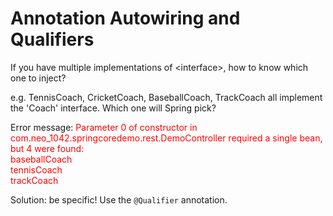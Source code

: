 # Annotation Autowiring and Qualifiers

If you have multiple implementations of \<interface\>, how to
know which one to inject?

e.g. TennisCoach, CricketCoach, BaseballCoach, TrackCoach all
implement the 'Coach' interface. Which one will Spring pick?

Error message:
<span style="color:red">
Parameter 0 of constructor in com.neo_1042.springcoredemo.rest.DemoController
required a single bean, but 4 were found:</br>
baseballCoach</br>
tennisCoach</br>
trackCoach
</span>

Solution: be specific! Use the ```@Qualifier``` annotation.